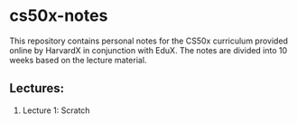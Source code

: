 # cs50x-notes

This repository contains personal notes for the CS50x curriculum provided online by HarvardX in conjunction with EduX. The notes are divided into 10 weeks based on the lecture material. 

## Lectures:

1. Lecture 1: Scratch